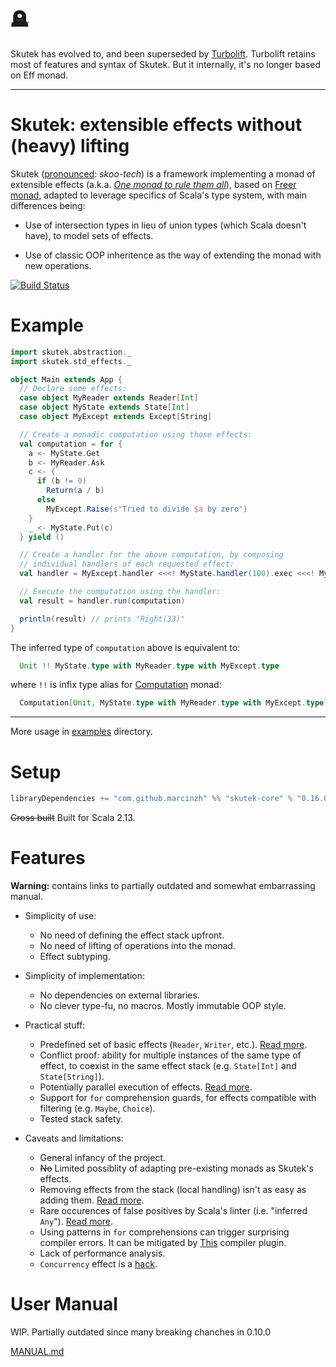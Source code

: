 
# :headstone:

Skutek has evolved to, and been superseded by [Turbolift](https://github.com/marcinzh/turbolift). Turbolift retains most of features and syntax of Skutek. But it internally, it's no longer based on Eff monad.

---

# Skutek: extensible effects without (heavy) lifting

Skutek ([pronounced](https://translate.google.com/#pl/en/skutek): *skoo-tech*) is a framework implementing a monad of extensible effects 
(a.k.a. [*One monad to rule them all*](https://www.youtube.com/watch?v=KGJLeHhsZBo)), based on [Freer monad](http://okmij.org/ftp/Haskell/extensible/more.pdf), adapted to leverage specifics of Scala's type system, with main differences being:

- Use of intersection types in lieu of union types (which Scala doesn't have), to model sets of effects.

- Use of classic OOP inheritence as the way of extending the monad with new operations.

[![Build Status](https://travis-ci.org/marcinzh/skutek.svg?branch=master)](https://travis-ci.org/marcinzh/skutek)

# Example
```scala
import skutek.abstraction._
import skutek.std_effects._

object Main extends App {
  // Declare some effects:
  case object MyReader extends Reader[Int]
  case object MyState extends State[Int]
  case object MyExcept extends Except[String]

  // Create a monadic computation using those effects:
  val computation = for {
    a <- MyState.Get
    b <- MyReader.Ask
    c <- {
      if (b != 0) 
        Return(a / b)
      else 
        MyExcept.Raise(s"Tried to divide $a by zero")
    }
    _ <- MyState.Put(c)
  } yield ()

  // Create a handler for the above computation, by composing
  // individual handlers of each requested effect:
  val handler = MyExcept.handler <<<! MyState.handler(100).exec <<<! MyReader.handler(3)

  // Execute the computation using the handler:
  val result = handler.run(computation)

  println(result) // prints "Right(33)"
}
```

The inferred type of `computation` above is equivalent to:
```scala
  Unit !! MyState.type with MyReader.type with MyExcept.type
```
where `!!` is infix type alias for [Computation](./modules/core/src/main/scala/skutek/abstraction/Computation.scala) monad:
```scala
  Computation[Unit, MyState.type with MyReader.type with MyExcept.type]
```

---

More usage in [examples](./modules/examples/src/main/scala/skutek_examples) directory.

# Setup

```scala
libraryDependencies += "com.github.marcinzh" %% "skutek-core" % "0.16.0"
```
~~Cross built~~ Built for Scala 2.13.

# Features

  **Warning:** contains links to partially outdated and somewhat embarrassing manual.

- Simplicity of use:
    - No need of defining the effect stack upfront. 
    - No need of lifting of operations into the monad.
    - Effect subtyping.
    
- Simplicity of implementation:
    - No dependencies on external libraries.
    - No clever type-fu, no macros. Mostly immutable OOP style.
     
- Practical stuff:
    - Predefined set of basic effects (`Reader`, `Writer`, etc.). [Read more](MANUAL.md#part-ii---predefined-effects).
    - Conflict proof: ability for multiple instances of the same type of effect, to coexist in the same effect stack (e.g. `State[Int]` and `State[String]`).
    - Potentially parallel execution of effects. [Read more](MANUAL.md#parallellism).
    - Support for `for` comprehension guards, for effects compatible with filtering (e.g. `Maybe`, `Choice`).
    - Tested stack safety.    
    
- Caveats and limitations:
    - General infancy of the project.
    - ~~No~~ Limited possiblity of adapting pre-existing monads as Skutek's effects.
    - Removing effects from the stack (local handling) isn't as easy as adding them. [Read more](MANUAL.md#62-local-handling).
    - Rare occurences of false positives by Scala's linter (i.e. "inferred `Any`"). [Read more](MANUAL.md#32-caveats).
    - Using patterns in `for` comprehensions can trigger surprising compiler errors. It can be mitigated by [This](https://github.com/oleg-py/better-monadic-for) compiler plugin.
    - Lack of performance analysis.
    - `Concurrency` effect is a [hack](MANUAL.md#warning).


# User Manual

  WIP. Partially outdated since many breaking chanches in 0.10.0

  [MANUAL.md](MANUAL.md)
